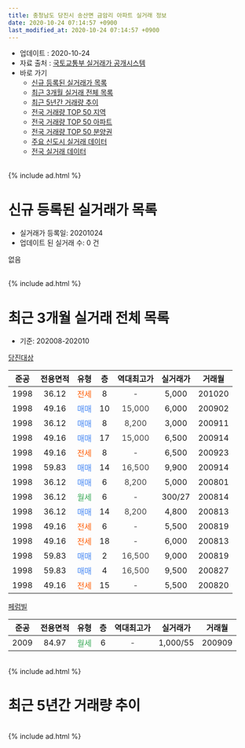 ```yaml
---
title: 충청남도 당진시 송산면 금암리 아파트 실거래 정보
date: 2020-10-24 07:14:57 +0900
last_modified_at: 2020-10-24 07:14:57 +0900
---
```


* 업데이트 : 2020-10-24
* 자료 출처 : [국토교통부 실거래가 공개시스템](http://rt.molit.go.kr)
* 바로 가기
    * [신규 등록된 실거래가 목록](#신규-등록된-실거래가-목록)
    * [최근 3개월 실거래 전체 목록](#최근-3개월-실거래-전체-목록)
    * [최근 5년간 거래량 추이](#최근-5년간-거래량-추이)
    * [전국 거래량 TOP 50 지역](https://inasie.github.io/apt-trade-info/최근-3개월-전국에서-가장-거래가-많이-발생한-지역)
    * [전국 거래량 TOP 50 아파트](https://inasie.github.io/apt-trade-info/최근-3개월-전국에서-가장-거래가-많이-발생한-아파트)
    * [전국 거래량 TOP 50 분양권](https://inasie.github.io/apt-trade-info/최근-3개월-전국에서-가장-거래가-많이-발생한-분양권)
    * [주요 신도시 실거래 데이터](https://inasie.github.io/apt-trade-info/주요-신도시)
    * [전국 실거래 데이터](https://inasie.github.io/apt-trade-info/전국)
<br>
{% include ad.html %}
<br>

# 신규 등록된 실거래가 목록
* 실거래가 등록일: 20201024
* 업데이트 된 실거래 수: 0 건

없음

<br>
{% include ad.html %}
<br>

# 최근 3개월 실거래 전체 목록
* 기준: 202008-202010


[당진대상](https://search.naver.com/search.naver?query=%EC%B6%A9%EC%B2%AD%EB%82%A8%EB%8F%84+%EB%8B%B9%EC%A7%84%EC%8B%9C+%EC%86%A1%EC%82%B0%EB%A9%B4+%EA%B8%88%EC%95%94%EB%A6%AC+%EB%8B%B9%EC%A7%84%EB%8C%80%EC%83%81)

|준공|전용면적|유형|층|역대최고가|실거래가|거래월|
|:---:|:---:|:---:|:---:|:---:|:---:|:---:|
|1998|36.12|<span style="color:#ff5a00">전세</span>|8|<span style="color:#444444">-</span>|5,000|201020|
|1998|49.16|<span style="color:#4285f3">매매</span>|10|<span style="color:#444444">15,000</span>|6,000|200902|
|1998|36.12|<span style="color:#4285f3">매매</span>|8|<span style="color:#444444">8,200</span>|3,000|200911|
|1998|49.16|<span style="color:#4285f3">매매</span>|17|<span style="color:#444444">15,000</span>|6,500|200914|
|1998|49.16|<span style="color:#ff5a00">전세</span>|8|<span style="color:#444444">-</span>|6,500|200923|
|1998|59.83|<span style="color:#4285f3">매매</span>|14|<span style="color:#444444">16,500</span>|9,900|200914|
|1998|36.12|<span style="color:#4285f3">매매</span>|6|<span style="color:#444444">8,200</span>|5,000|200801|
|1998|36.12|<span style="color:#34a853">월세</span>|6|<span style="color:#444444">-</span>|300/27|200814|
|1998|36.12|<span style="color:#4285f3">매매</span>|14|<span style="color:#444444">8,200</span>|4,800|200813|
|1998|49.16|<span style="color:#ff5a00">전세</span>|6|<span style="color:#444444">-</span>|5,500|200819|
|1998|49.16|<span style="color:#ff5a00">전세</span>|18|<span style="color:#444444">-</span>|6,000|200813|
|1998|59.83|<span style="color:#4285f3">매매</span>|2|<span style="color:#444444">16,500</span>|9,000|200819|
|1998|59.83|<span style="color:#4285f3">매매</span>|4|<span style="color:#444444">16,500</span>|9,500|200827|
|1998|49.16|<span style="color:#ff5a00">전세</span>|15|<span style="color:#444444">-</span>|5,500|200820|

[페럼빌](https://search.naver.com/search.naver?query=%EC%B6%A9%EC%B2%AD%EB%82%A8%EB%8F%84+%EB%8B%B9%EC%A7%84%EC%8B%9C+%EC%86%A1%EC%82%B0%EB%A9%B4+%EA%B8%88%EC%95%94%EB%A6%AC+%ED%8E%98%EB%9F%BC%EB%B9%8C)

|준공|전용면적|유형|층|역대최고가|실거래가|거래월|
|:---:|:---:|:---:|:---:|:---:|:---:|:---:|
|2009|84.97|<span style="color:#34a853">월세</span>|6|<span style="color:#444444">-</span>|1,000/55|200909|


<br>
{% include ad.html %}
<br>

# 최근 5년간 거래량 추이


<div style="width:100%;">
    <canvas id="deal_progress" height="200"></canvas>
</div>

<script>
new Chart(document.getElementById("deal_progress"), {
    type: 'line',
    data: {
        labels: ['201510','201511','201512','201601','201602','201603','201604','201605','201606','201607','201608','201609','201610','201611','201612','201701','201702','201703','201704','201705','201706','201707','201708','201709','201710','201711','201712','201801','201802','201803','201804','201805','201806','201807','201808','201809','201810','201811','201812','201901','201902','201903','201904','201905','201906','201907','201908','201909','201910','201911','201912','202001','202002','202003','202004','202005','202006','202007','202008','202009','202010'],
        datasets: [{
            label: '매매',
            pointRadius: 1,
            data: [6, 3, 3, 4, 3, 5, 4, 3, 3, 2, 4, 6, 62, 5, 3, 1, 3, 2, 2, 3, 2, 2, 4, 3, 2, 4, 4, 5, 0, 7, 5, 1, 2, 4, 0, 2, 2, 1, 1, 5, 5, 5, 3, 2, 2, 2, 3, 3, 4, 2, 3, 2, 2, 3, 1, 4, 4, 5, 4, 4, 0],
            borderColor: "rgba(255, 201, 14, 1)",
            backgroundColor: "rgba(255, 201, 14, 0.5)",
            fill: false,
            lineTension: 0
        },{
            label: '전월세',
            pointRadius: 1,
            data: [5, 4, 4, 11, 5, 5, 4, 3, 4, 2, 2, 5, 2, 4, 4, 3, 6, 3, 4, 2, 3, 2, 0, 5, 2, 1, 3, 2, 3, 4, 1, 3, 6, 3, 5, 2, 6, 2, 5, 3, 6, 2, 5, 0, 6, 4, 0, 4, 4, 4, 1, 0, 2, 6, 4, 2, 6, 3, 4, 2, 1],
            borderColor: "rgba(0, 141, 185, 1)",
            backgroundColor: "rgba(0, 141, 185, 0.5)",
            fill: false,
            lineTension: 0
        }
        ]
    },
    options: {
        responsive: true,
        title: {
            display: false
        },
        tooltips: {
            mode: 'index',
            intersect: false
        },
        hover: {
            mode: 'nearest',
            intersect: true
        },
        scales: {
            xAxes: [{
                display: true,
                scaleLabel: {
                    display: true,
                    labelString: '년/월'
                }
            }],
            yAxes: [{
                display: true,
                ticks: {
                    suggestedMin: 0,
                },
                scaleLabel: {
                    display: true,
                    labelString: '실거래 수'
                }
            }]
        }
    }
});

</script>


<br>
{% include ad.html %}
<br>

